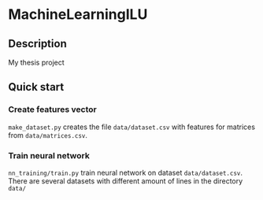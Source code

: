 # MachineLearningILU
## Description
My thesis project
## Quick start
### Create features vector
`make_dataset.py` creates the file `data/dataset.csv` with features for matrices from `data/matrices.csv`.

### Train neural network
`nn_training/train.py` train neural network on dataset `data/dataset.csv`. There are several datasets with different amount of lines in the directory `data/`

